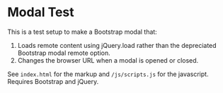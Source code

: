 # Modal Test

This is a test setup to make a Bootstrap modal that:

1. Loads remote content using jQuery.load rather than the depreciated Bootstrap modal remote option.
2. Changes the browser URL when a modal is opened or closed.

See `index.html` for the markup and `/js/scripts.js` for the javascript. Requires Bootstrap and jQuery.